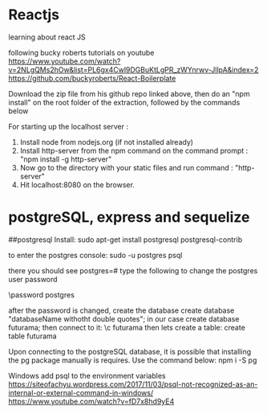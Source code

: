 # Reactjs
learning about react JS

following bucky roberts tutorials on youtube 
https://www.youtube.com/watch?v=2NLgQMs2hOw&list=PL6gx4Cwl9DGBuKtLgPR_zWYnrwv-JllpA&index=2
https://github.com/buckyroberts/React-Boilerplate

Download the zip file from his github repo linked above, then do an "npm install" on the root folder of the extraction, 
followed by the commands below

For starting up the localhost server : 
1. Install node from nodejs.org (if not installed already)
2. Install http-server from the npm command on the command prompt : "npm install -g http-server"
3. Now go to the directory with your static files and run command : "http-server"
4. Hit localhost:8080 on the browser.
 
# postgreSQL, express and sequelize
##postgresql
Install:
sudo apt-get install postgresql postgresql-contrib

to enter the postgres console:
sudo -u postgres psql

there you should see postgres=# 
type the following to change the postgres user password

\password postgres

after the password is changed, create the database
create database "databaseName withotht double quotes";
in our case
  create database futurama;
then connect to it:
  \c futurama
then lets create a table:
	create table futurama
  
  
  Upon connecting to the postgreSQL database, it is possible that installing the pg package manually is requires. Use the command below:
npm i -S pg
  
  
  Windows
add psql to the environment variables 
https://siteofachyu.wordpress.com/2017/11/03/psql-not-recognized-as-an-internal-or-external-command-in-windows/
https://www.youtube.com/watch?v=fD7x8hd9yE4

